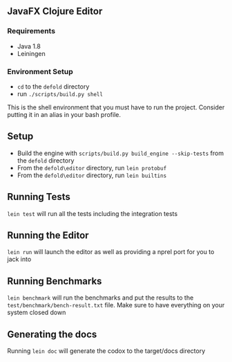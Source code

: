 ## JavaFX Clojure Editor

### Requirements
* Java 1.8
* Leiningen

### Environment Setup
* `cd` to the `defold` directory
* run `./scripts/build.py shell`

This is the shell environment that you must have to run the project.
Consider putting it in an alias in your bash profile.

## Setup
* Build the engine with `scripts/build.py build_engine --skip-tests`
  from the `defold` directory
* From the `defold\editor` directory, run `lein protobuf`
* From the `defold\editor` directory, run `lein builtins`


## Running Tests
`lein test` will run all the tests including the integration tests

## Running the Editor
`lein run` will launch the editor as well as providing a nprel port
for you to jack into

## Running Benchmarks
`lein benchmark` will run the benchmarks and put the results to the
`test/benchmark/bench-result.txt` file. Make sure to have everything
on your system closed down

## Generating the docs
Running `lein doc` will generate the codox to the target/docs directory
